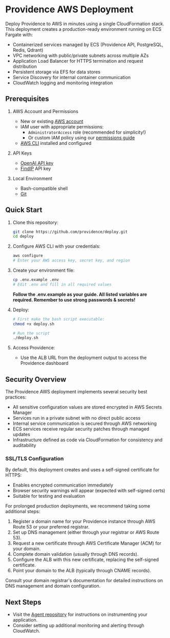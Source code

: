 # Providence AWS Deployment

Deploy Providence to AWS in minutes using a single CloudFormation stack. This deployment creates a production-ready environment running on ECS Fargate with:

- Containerized services managed by ECS (Providence API, PostgreSQL, Redis, Qdrant)
- VPC networking with public/private subnets across multiple AZs
- Application Load Balancer for HTTPS termination and request distribution
- Persistent storage via EFS for data stores
- Service Discovery for internal container communication
- CloudWatch logging and monitoring integration

## Prerequisites

1. AWS Account and Permissions
   - New or existing [AWS account](https://aws.amazon.com/)
   - IAM user with appropriate permissions:
     - `AdministratorAccess` role (recommended for simplicity!)
     - Or custom IAM policy using our [permissions guide](docs/permissions.md)
   - [AWS CLI](https://aws.amazon.com/cli/) installed and configured

2. API Keys
   - [OpenAI API key](https://platform.openai.com/api-keys)
   - [FindIP](https://findip.net/) API key

3. Local Environment
   - Bash-compatible shell
   - [Git](https://git-scm.com/)

## Quick Start

1. Clone this repository:
   ```bash
   git clone https://github.com/providence/deploy.git
   cd deploy
   ```

2. Configure AWS CLI with your credentials:
   ```bash
   aws configure
   # Enter your AWS access key, secret key, and region
   ```

3. Create your environment file:
   ```bash
   cp .env.example .env
   # Edit .env and fill in all required values
   ```

   **Follow the .env.example as your guide. All listed variables are required. Remember to use strong passwords & secrets!**

4. Deploy:
   ```bash
   # First make the bash script executable:
   chmod +x deploy.sh  

   # Run the script
   ./deploy.sh
   ```

5. Access Providence:
   - Use the ALB URL from the deployment output to access the Providence dashboard

## Security Overview

The Providence AWS deployment implements several security best practices:

- All sensitive configuration values are stored encrypted in AWS Secrets Manager
- Services run in a private subnet with no direct public access
- Internal service communication is secured through AWS networking
- ECS services receive regular security patches through managed updates
- Infrastructure defined as code via CloudFormation for consistency and auditability

### SSL/TLS Configuration

By default, this deployment creates and uses a self-signed certificate for HTTPS:
- Enables encrypted communication immediately
- Browser security warnings will appear (expected with self-signed certs)
- Suitable for testing and evaluation

For prolonged production deployments, we recommend taking some additional steps:
1. Register a domain name for your Providence instance through AWS Route 53 or your preferred registrar.
2. Set up DNS management (either through your registrar or AWS Route 53).
3. Request a new certificate through AWS Certificate Manager (ACM) for your domain.
4. Complete domain validation (usually through DNS records).
5. Configure the ALB with this new certificate, replacing the self-signed certificate.
6. Point your domain to the ALB (typically through CNAME records).

Consult your domain registrar's documentation for detailed instructions on DNS management and domain configuration.

## Next Steps
- Visit the [Agent repository](https://github.com/providence-replay/agent) for instructions on instrumenting your application.
- Consider setting up additional monitoring and alerting through CloudWatch.
